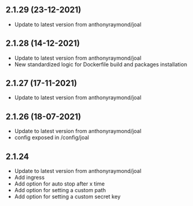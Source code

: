 
## 2.1.29 (23-12-2021)
- Update to latest version from anthonyraymond/joal

## 2.1.28 (14-12-2021)
- Update to latest version from anthonyraymond/joal
- New standardized logic for Dockerfile build and packages installation

## 2.1.27 (17-11-2021)
- Update to latest version from anthonyraymond/joal

## 2.1.26 (18-07-2021)
- Update to latest version from anthonyraymond/joal
- config exposed in /config/joal

## 2.1.24
- Update to latest version from anthonyraymond/joal
- Add ingress
- Add option for auto stop after x time
- Add option for setting a custom path
- Add option for setting a custom secret key
